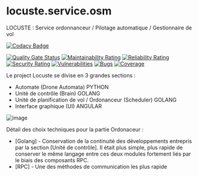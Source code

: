 # locuste.service.osm
LOCUSTE : Service ordonnanceur / Pilotage automatique / Gestionnaire de vol

[![Codacy Badge](https://app.codacy.com/project/badge/Grade/0f2fd8eb4b2149ae85807192e515e7ac)](https://www.codacy.com/manual/axel.maciejewski/locuste.service.osm?utm_source=github.com&amp;utm_medium=referral&amp;utm_content=DaemonToolz/locuste.service.osm&amp;utm_campaign=Badge_Grade)


[![Quality Gate Status](https://sonarcloud.io/api/project_badges/measure?project=DaemonToolz_locuste.service.osm&metric=alert_status)](https://sonarcloud.io/dashboard?id=DaemonToolz_locuste.service.osm)
[![Maintainability Rating](https://sonarcloud.io/api/project_badges/measure?project=DaemonToolz_locuste.service.osm&metric=sqale_rating)](https://sonarcloud.io/dashboard?id=DaemonToolz_locuste.service.osm)
[![Reliability Rating](https://sonarcloud.io/api/project_badges/measure?project=DaemonToolz_locuste.service.osm&metric=reliability_rating)](https://sonarcloud.io/dashboard?id=DaemonToolz_locuste.service.osm)
[![Security Rating](https://sonarcloud.io/api/project_badges/measure?project=DaemonToolz_locuste.service.osm&metric=security_rating)](https://sonarcloud.io/dashboard?id=DaemonToolz_locuste.service.osm)
[![Vulnerabilities](https://sonarcloud.io/api/project_badges/measure?project=DaemonToolz_locuste.service.osm&metric=vulnerabilities)](https://sonarcloud.io/dashboard?id=DaemonToolz_locuste.service.osm)
[![Bugs](https://sonarcloud.io/api/project_badges/measure?project=DaemonToolz_locuste.service.osm&metric=bugs)](https://sonarcloud.io/dashboard?id=DaemonToolz_locuste.service.osm)
[![Coverage](https://sonarcloud.io/api/project_badges/measure?project=DaemonToolz_locuste.service.osm&metric=coverage)](https://sonarcloud.io/dashboard?id=DaemonToolz_locuste.service.osm)

Le project Locuste se divise en 3 grandes sections : 
* Automate (Drone Automata) PYTHON
* Unité de contrôle (Brain) GOLANG
* Unité de planification de vol / Ordonanceur (Scheduler) GOLANG
* Interface graphique (UI) ANGULAR

![image](https://user-images.githubusercontent.com/6602774/82240232-59162d80-993a-11ea-8f8e-c7d3cfde2a7c.png)


Détail des choix techniques pour la partie Ordonaceur :

* [Golang] - Conservation de la continuité des développements entrepris par la section [Unité de contrôle]. Il était plus simple, plus rapide de conserver le même langage entre ces deux modules fortement liés par le biais des composants RPC.
* [RPC] - Une des méthodes de communication les plus rapide 

